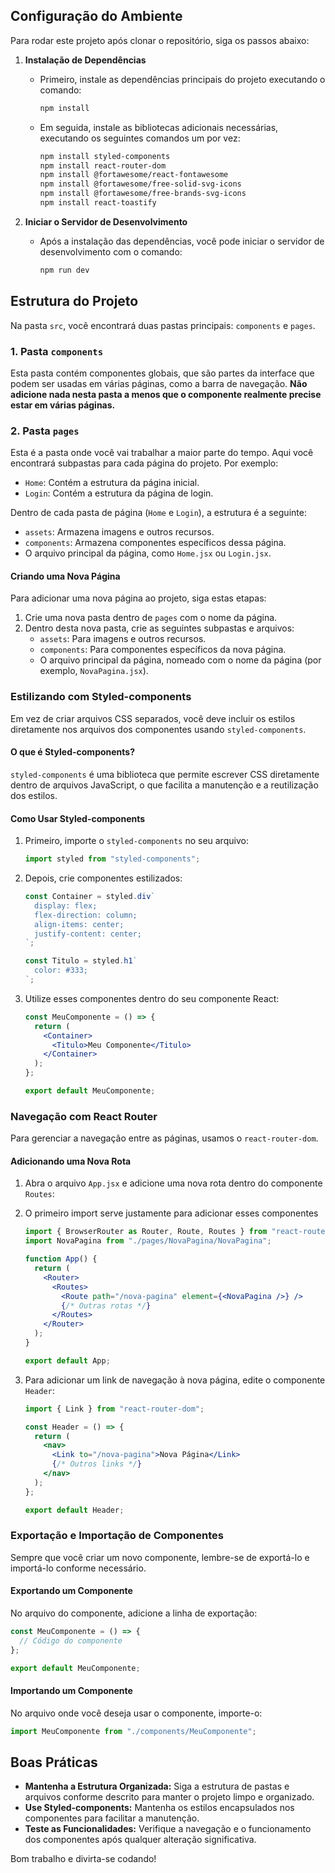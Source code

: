 ## Configuração do Ambiente

Para rodar este projeto após clonar o repositório, siga os passos abaixo:

1. **Instalação de Dependências**

   - Primeiro, instale as dependências principais do projeto executando o comando:
     ```bash
     npm install
     ```
   - Em seguida, instale as bibliotecas adicionais necessárias, executando os seguintes comandos um por vez:
     ```bash
     npm install styled-components
     npm install react-router-dom
     npm install @fortawesome/react-fontawesome
     npm install @fortawesome/free-solid-svg-icons
     npm install @fortawesome/free-brands-svg-icons
     npm install react-toastify
     ```

2. **Iniciar o Servidor de Desenvolvimento**
   - Após a instalação das dependências, você pode iniciar o servidor de desenvolvimento com o comando:
     ```bash
     npm run dev
     ```

## Estrutura do Projeto

Na pasta `src`, você encontrará duas pastas principais: `components` e `pages`.

### 1. Pasta `components`

Esta pasta contém componentes globais, que são partes da interface que podem ser usadas em várias páginas, como a barra de navegação. **Não adicione nada nesta pasta a menos que o componente realmente precise estar em várias páginas.**

### 2. Pasta `pages`

Esta é a pasta onde você vai trabalhar a maior parte do tempo. Aqui você encontrará subpastas para cada página do projeto. Por exemplo:

- `Home`: Contém a estrutura da página inicial.
- `Login`: Contém a estrutura da página de login.

Dentro de cada pasta de página (`Home` e `Login`), a estrutura é a seguinte:

- `assets`: Armazena imagens e outros recursos.
- `components`: Armazena componentes específicos dessa página.
- O arquivo principal da página, como `Home.jsx` ou `Login.jsx`.

#### Criando uma Nova Página

Para adicionar uma nova página ao projeto, siga estas etapas:

1. Crie uma nova pasta dentro de `pages` com o nome da página.
2. Dentro desta nova pasta, crie as seguintes subpastas e arquivos:
   - `assets`: Para imagens e outros recursos.
   - `components`: Para componentes específicos da nova página.
   - O arquivo principal da página, nomeado com o nome da página (por exemplo, `NovaPagina.jsx`).

### Estilizando com Styled-components

Em vez de criar arquivos CSS separados, você deve incluir os estilos diretamente nos arquivos dos componentes usando `styled-components`.

#### O que é Styled-components?

`styled-components` é uma biblioteca que permite escrever CSS diretamente dentro de arquivos JavaScript, o que facilita a manutenção e a reutilização dos estilos.

#### Como Usar Styled-components

1. Primeiro, importe o `styled-components` no seu arquivo:

   ```jsx
   import styled from "styled-components";
   ```

2. Depois, crie componentes estilizados:

   ```jsx
   const Container = styled.div`
     display: flex;
     flex-direction: column;
     align-items: center;
     justify-content: center;
   `;

   const Titulo = styled.h1`
     color: #333;
   `;
   ```

3. Utilize esses componentes dentro do seu componente React:

   ```jsx
   const MeuComponente = () => {
     return (
       <Container>
         <Titulo>Meu Componente</Titulo>
       </Container>
     );
   };

   export default MeuComponente;
   ```

### Navegação com React Router

Para gerenciar a navegação entre as páginas, usamos o `react-router-dom`.

#### Adicionando uma Nova Rota

1. Abra o arquivo `App.jsx` e adicione uma nova rota dentro do componente `Routes`:
2. O primeiro import serve justamente para adicionar esses componentes

   ```jsx
   import { BrowserRouter as Router, Route, Routes } from "react-router-dom";
   import NovaPagina from "./pages/NovaPagina/NovaPagina";

   function App() {
     return (
       <Router>
         <Routes>
           <Route path="/nova-pagina" element={<NovaPagina />} />
           {/* Outras rotas */}
         </Routes>
       </Router>
     );
   }

   export default App;
   ```

3. Para adicionar um link de navegação à nova página, edite o componente `Header`:

   ```jsx
   import { Link } from "react-router-dom";

   const Header = () => {
     return (
       <nav>
         <Link to="/nova-pagina">Nova Página</Link>
         {/* Outros links */}
       </nav>
     );
   };

   export default Header;
   ```

### Exportação e Importação de Componentes

Sempre que você criar um novo componente, lembre-se de exportá-lo e importá-lo conforme necessário.

#### Exportando um Componente

No arquivo do componente, adicione a linha de exportação:

```jsx
const MeuComponente = () => {
  // Código do componente
};

export default MeuComponente;
```

#### Importando um Componente

No arquivo onde você deseja usar o componente, importe-o:

```jsx
import MeuComponente from "./components/MeuComponente";
```

## Boas Práticas

- **Mantenha a Estrutura Organizada:** Siga a estrutura de pastas e arquivos conforme descrito para manter o projeto limpo e organizado.
- **Use Styled-components:** Mantenha os estilos encapsulados nos componentes para facilitar a manutenção.
- **Teste as Funcionalidades:** Verifique a navegação e o funcionamento dos componentes após qualquer alteração significativa.

Bom trabalho e divirta-se codando!

```

```
